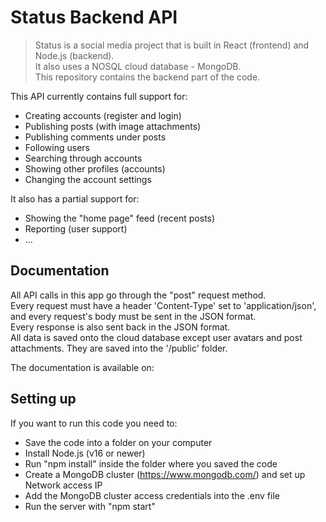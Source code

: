 # Status Backend API

> Status is a social media project that is built in React (frontend) and Node.js (backend).  
> It also uses a NOSQL cloud database - MongoDB.  
> This repository contains the backend part of the code.  
  
  
This API currently contains full support for:
- Creating accounts (register and login)
- Publishing posts (with image attachments)
- Publishing comments under posts
- Following users
- Searching through accounts
- Showing other profiles (accounts)
- Changing the account settings

It also has a partial support for:
- Showing the "home page" feed (recent posts)
- Reporting (user support)
- ...

## Documentation

All API calls in this app go through the "post" request method.  
Every request must have a header 'Content-Type' set to 'application/json', and every request's body must be sent in the JSON format.  
Every response is also sent back in the JSON format.  
All data is saved onto the cloud database except user avatars and post attachments. They are saved into the '/public' folder.

The documentation is available on: 


## Setting up

If you want to run this code you need to:
- Save the code into a folder on your computer
- Install Node.js (v16 or newer)
- Run "npm install" inside the folder where you saved the code
- Create a MongoDB cluster (https://www.mongodb.com/) and set up Network access IP
- Add the MongoDB cluster access credentials into the .env file
- Run the server with "npm start"
